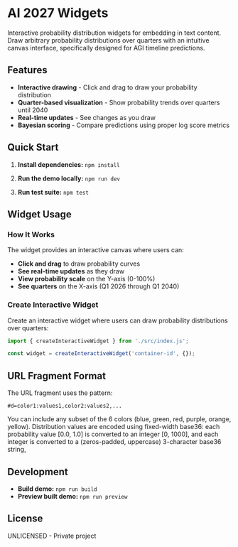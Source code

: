 # AI 2027 Widgets

Interactive probability distribution widgets for embedding in text content.
Draw arbitrary probability distributions over quarters with an intuitive canvas
interface, specifically designed for AGI timeline predictions.

## Features

- **Interactive drawing** - Click and drag to draw your probability
  distribution
- **Quarter-based visualization** - Show probability trends over quarters until
  2040
- **Real-time updates** - See changes as you draw
- **Bayesian scoring** - Compare predictions using proper log score metrics

## Quick Start

1. **Install dependencies:** `npm install`

2. **Run the demo locally:** `npm run dev`

3. **Run test suite:** `npm test`

## Widget Usage

### How It Works

The widget provides an interactive canvas where users can:

- **Click and drag** to draw probability curves
- **See real-time updates** as they draw
- **View probability scale** on the Y-axis (0-100%)
- **See quarters** on the X-axis (Q1 2026 through Q1 2040)

### Create Interactive Widget

Create an interactive widget where users can draw probability distributions
over quarters:

```javascript
import { createInteractiveWidget } from './src/index.js';

const widget = createInteractiveWidget('container-id', {});
```
## URL Fragment Format

The URL fragment uses the pattern:
```
#d=color1:values1,color2:values2,...
```

You can include any subset of the 6 colors (blue, green, red, purple, orange,
yellow). Distribution values are encoded using fixed-width base36: each
probability value [0.0, 1.0] is converted to an integer [0, 1000], and each
integer is converted to a (zeros-padded, uppercase) 3-character base36 string,

## Development

- **Build demo:** `npm run build`
- **Preview built demo:** `npm run preview`

## License

UNLICENSED - Private project

